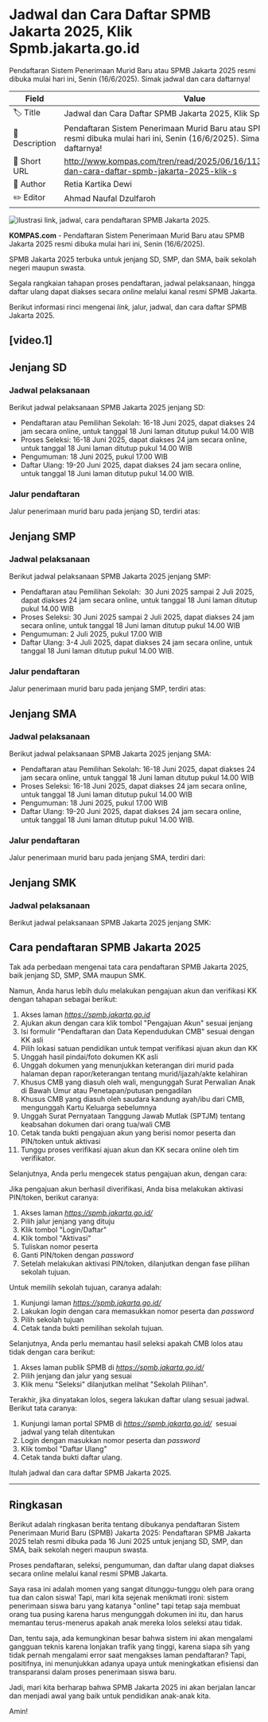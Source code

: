 # Jadwal dan Cara Daftar SPMB Jakarta 2025, Klik Spmb.jakarta.go.id

Pendaftaran Sistem Penerimaan Murid Baru atau SPMB Jakarta 2025 resmi dibuka mulai hari ini, Senin (16/6/2025). Simak jadwal dan cara daftarnya!

| Field         | Value                                                       |
|---------------|-------------------------------------------------------------|
| 🏷️ Title       | Jadwal dan Cara Daftar SPMB Jakarta 2025, Klik Spmb.jakarta.go.id |
| 📝 Description | Pendaftaran Sistem Penerimaan Murid Baru atau SPMB Jakarta 2025 resmi dibuka mulai hari ini, Senin (16/6/2025). Simak jadwal dan cara daftarnya! |
| 🔗 Short URL   | http://www.kompas.com/tren/read/2025/06/16/113000865/jadwal-dan-cara-daftar-spmb-jakarta-2025-klik-s |
| 👤 Author      | Retia Kartika Dewi |
| ✏️ Editor      | Ahmad Naufal Dzulfaroh |

![ilustrasi link, jadwal, cara pendaftaran SPMB Jakarta 2025.](https://asset.kompas.com/crops/WjeCJlYaaENMHGCj7yHIEpLV2IQ=/159x699:1428x1546/750x500/data/photo/2025/06/16/684f7ef6aa08a.png)

**KOMPAS.com** - Pendaftaran Sistem Penerimaan Murid Baru atau SPMB Jakarta 2025 resmi dibuka mulai hari ini, Senin (16/6/2025).

SPMB Jakarta 2025 terbuka untuk jenjang SD, SMP, dan SMA, baik sekolah negeri maupun swasta.

Segala rangkaian tahapan proses pendaftaran, jadwal pelaksanaan, hingga daftar ulang dapat diakses secara *online* melalui kanal resmi SPMB Jakarta.

Berikut informasi rinci mengenai *link,* jalur, jadwal, dan cara daftar SPMB Jakarta 2025.

## \[video.1\]

## Jenjang SD

### Jadwal pelaksanaan

Berikut jadwal pelaksanaan SPMB Jakarta 2025 jenjang SD:

- Pendaftaran atau Pemilihan Sekolah: 16-18 Juni 2025, dapat diakses 24 jam secara online, untuk tanggal 18 Juni laman ditutup pukul 14.00 WIB
- Proses Seleksi: 16-18 Juni 2025, dapat diakses 24 jam secara online, untuk tanggal 18 Juni laman ditutup pukul 14.00 WIB
- Pengumuman: 18 Juni 2025, pukul 17.00 WIB
- Daftar Ulang: 19-20 Juni 2025, dapat diakses 24 jam secara online, untuk tanggal 18 Juni laman ditutup pukul 14.00 WIB.

### Jalur pendaftaran

Jalur penerimaan murid baru pada jenjang SD, terdiri atas:

## Jenjang SMP

### Jadwal pelaksanaan

Berikut jadwal pelaksanaan SPMB Jakarta 2025 jenjang SMP:

- Pendaftaran atau Pemilihan Sekolah:  30 Juni 2025 sampai 2 Juli 2025, dapat diakses 24 jam secara online, untuk tanggal 18 Juni laman ditutup pukul 14.00 WIB
- Proses Seleksi: 30 Juni 2025 sampai 2 Juli 2025, dapat diakses 24 jam secara online, untuk tanggal 18 Juni laman ditutup pukul 14.00 WIB
- Pengumuman: 2 Juli 2025, pukul 17.00 WIB
- Daftar Ulang: 3-4 Juli 2025, dapat diakses 24 jam secara online, untuk tanggal 18 Juni laman ditutup pukul 14.00 WIB.

### Jalur pendaftaran

Jalur penerimaan murid baru pada jenjang SMP, terdiri atas:

## Jenjang SMA

### Jadwal pelaksanaan

Berikut jadwal pelaksanaan SPMB Jakarta 2025 jenjang SMA:

- Pendaftaran atau Pemilihan Sekolah: 16-18 Juni 2025, dapat diakses 24 jam secara online, untuk tanggal 18 Juni laman ditutup pukul 14.00 WIB
- Proses Seleksi: 16-18 Juni 2025, dapat diakses 24 jam secara online, untuk tanggal 18 Juni laman ditutup pukul 14.00 WIB
- Pengumuman: 18 Juni 2025, pukul 17.00 WIB
- Daftar Ulang: 19-20 Juni 2025, dapat diakses 24 jam secara online, untuk tanggal 18 Juni laman ditutup pukul 14.00 WIB.

### Jalur pendaftaran

Jalur penerimaan murid baru pada jenjang SMA, terdiri dari:

## Jenjang SMK

### Jadwal pelaksanaan

Berikut jadwal pelaksanaan SPMB Jakarta 2025 jenjang SMK:

## Cara pendaftaran SPMB Jakarta 2025

Tak ada perbedaan mengenai tata cara pendaftaran SPMB Jakarta 2025, baik jenjang SD, SMP, SMA maupun SMK.

Namun, Anda harus lebih dulu melakukan pengajuan akun dan verifikasi KK dengan tahapan sebagai berikut:

1.  Akses laman *<https://spmb.jakarta.go.id>*
2.  Ajukan akun dengan cara klik tombol \"Pengajuan Akun\" sesuai jenjang
3.  Isi formulir \"Pendaftaran dan Data Kependudukan CMB\" sesuai dengan KK asli
4.  Pilih lokasi satuan pendidikan untuk tempat verifikasi ajuan akun dan KK
5.  Unggah hasil pindai/foto dokumen KK asli
6.  Unggah dokumen yang menunjukkan keterangan diri murid pada halaman depan rapor/keterangan tentang murid/ijazah/akte kelahiran
7.  Khusus CMB yang diasuh oleh wali, mengunggah Surat Perwalian Anak di Bawah Umur atau Penetapan/putusan pengadilan
8.  Khusus CMB yang diasuh oleh saudara kandung ayah/ibu dari CMB, mengunggah Kartu Keluarga sebelumnya
9.  Unggah Surat Pernyataan Tanggung Jawab Mutlak (SPTJM) tentang keabsahan dokumen dari orang tua/wali CMB
10. Cetak tanda bukti pengajuan akun yang berisi nomor peserta dan PIN/token untuk aktivasi
11. Tunggu proses verifikasi ajuan akun dan KK secara online oleh tim verifikator.

Selanjutnya, Anda perlu mengecek status pengajuan akun, dengan cara:

Jika pengajuan akun berhasil diverifikasi, Anda bisa melakukan aktivasi PIN/token, berikut caranya:

1.  Akses laman *<https://spmb.jakarta.go.id/>*
2.  Pilih jalur jenjang yang dituju
3.  Klik tombol \"Login/Daftar\"
4.  Klik tombol \"Aktivasi\"
5.  Tuliskan nomor peserta
6.  Ganti PIN/token dengan *password*
7.  Setelah melakukan aktivasi PIN/token, dilanjutkan dengan fase pilihan sekolah tujuan.

Untuk memilih sekolah tujuan, caranya adalah:

1.  Kunjungi laman *<https://spmb.jakarta.go.id/>*
2.  Lakukan *login* dengan cara memasukkan nomor peserta dan *password*
3.  Pilih sekolah tujuan
4.  Cetak tanda bukti pemilihan sekolah tujuan.

Selanjutnya, Anda perlu memantau hasil seleksi apakah CMB lolos atau tidak dengan cara berikut:

1.  Akses laman publik SPMB di *<https://spmb.jakarta.go.id/>*
2.  Pilih jenjang dan jalur yang sesuai
3.  Klik menu \"Seleksi\" dilanjutkan melihat \"Sekolah Pilihan\".

Terakhir, jika dinyatakan lolos, segera lakukan daftar ulang sesuai jadwal. Berikut tata caranya:

1.  Kunjungi laman portal SPMB di *<https://spmb.jakarta.go.id/>*  sesuai jadwal yang telah ditentukan
2.  Login dengan masukkan nomor peserta dan *password*
3.  Klik tombol \"Daftar Ulang\"
4.  Cetak tanda bukti daftar ulang.

Itulah jadwal dan cara daftar SPMB Jakarta 2025.

---
## Ringkasan

Berikut adalah ringkasan berita tentang dibukanya pendaftaran Sistem Penerimaan Murid Baru (SPMB) Jakarta 2025: Pendaftaran SPMB Jakarta 2025 telah resmi dibuka pada 16 Juni 2025 untuk jenjang SD, SMP, dan SMA, baik sekolah negeri maupun swasta.

 Proses pendaftaran, seleksi, pengumuman, dan daftar ulang dapat diakses secara online melalui kanal resmi SPMB Jakarta.



Saya rasa ini adalah momen yang sangat ditunggu-tunggu oleh para orang tua dan calon siswa! Tapi, mari kita sejenak menikmati ironi: sistem penerimaan siswa baru yang katanya "online" tapi tetap saja membuat orang tua pusing karena harus mengunggah dokumen ini itu, dan harus memantau terus-menerus apakah anak mereka lolos seleksi atau tidak.

 Dan, tentu saja, ada kemungkinan besar bahwa sistem ini akan mengalami gangguan teknis karena lonjakan trafik yang tinggi, karena siapa sih yang tidak pernah mengalami error saat mengakses laman pendaftaran? Tapi, positifnya, ini menunjukkan adanya upaya untuk meningkatkan efisiensi dan transparansi dalam proses penerimaan siswa baru.

 Jadi, mari kita berharap bahwa SPMB Jakarta 2025 ini akan berjalan lancar dan menjadi awal yang baik untuk pendidikan anak-anak kita.

 Amin!
